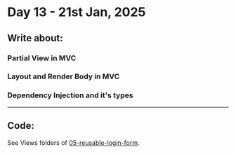 # Day 13 - 21st Jan, 2025

## Write about:

### Partial View in MVC

### Layout and Render Body in MVC

### Dependency Injection and it's types

---

## Code:

See Views folders of [05-reusable-login-form](../applications/05-reusable-login-form/).